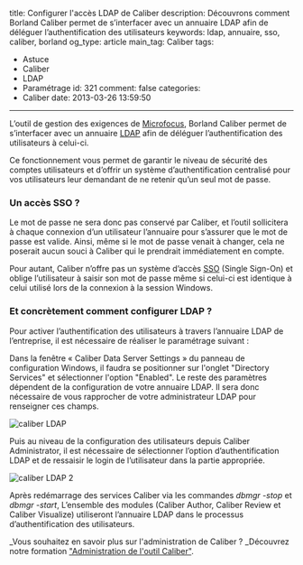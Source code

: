 title: Configurer l'accès LDAP de Caliber
description: Découvrons comment Borland Caliber permet de s’interfacer avec un annuaire LDAP afin de déléguer l’authentification des utilisateurs
keywords: ldap, annuaire, sso, caliber, borland
og_type: article
main_tag: Caliber
tags:
  - Astuce
  - Caliber
  - LDAP
  - Paramétrage
id: 321
comment: false
categories:
  - Caliber
date: 2013-03-26 13:59:50
---

L’outil de gestion des exigences de [Microfocus](http://www.microfocus.fr "Site de Microfocus France"), Borland Caliber permet de s’interfacer avec un annuaire [LDAP](http://fr.wikipedia.org/wiki/Lightweight_Directory_Access_Protocol "Qu") afin de déléguer l’authentification des utilisateurs à celui-ci.

Ce fonctionnement vous permet de garantir le niveau de sécurité des comptes utilisateurs et d’offrir un système d’authentification centralisé pour vos utilisateurs leur demandant de ne retenir qu’un seul mot de passe.
<!-- more -->
### Un accès SSO ?

Le mot de passe ne sera donc pas conservé par Caliber, et l’outil sollicitera à chaque connexion d’un utilisateur l’annuaire pour s’assurer que le mot de passe est valide. Ainsi, même si le mot de passe venait à changer, cela ne poserait aucun souci à Caliber qui le prendrait immédiatement en compte.

Pour autant, Caliber n’offre pas un système d’accès [SSO](http://fr.wikipedia.org/wiki/Sso "Qu") (Single Sign-On) et oblige l’utilisateur à saisir son mot de passe même si celui-ci est identique à celui utilisé lors de la connexion à la session Windows.

### Et concrètement comment configurer LDAP ?

Pour activer l’authentification des utilisateurs à travers l’annuaire LDAP de l’entreprise, il est nécessaire de réaliser le paramétrage suivant :

Dans la fenêtre « Caliber Data Server Settings » du panneau de configuration Windows, il faudra se positionner sur l'onglet "Directory Services" et sélectionner l'option "Enabled". Le reste des paramètres dépendent de la configuration de votre annuaire LDAP. Il sera donc nécessaire de vous rapprocher de votre administrateur LDAP pour renseigner ces champs.

![caliber LDAP](http://www.tyneo-consulting.fr/blog/wp-content/uploads/2013/03/caliber_ldap1-300x206.png)

Puis au niveau de la configuration des utilisateurs depuis Caliber Administrator, il est nécessaire de sélectionner l’option d’authentification LDAP et de ressaisir le login de l’utilisateur dans la partie appropriée.

![caliber LDAP 2](http://www.tyneo-consulting.fr/blog/wp-content/uploads/2013/03/caliber_ldap2-300x204.png)

Après redémarrage des services Caliber via les commandes _dbmgr -stop_ et _dbmgr -start_, L’ensemble des modules (Caliber Author, Caliber Review et Caliber Visualize) utiliseront l’annuaire LDAP dans le processus d’authentification des utilisateurs.

_Vous souhaitez en savoir plus sur l'administration de Caliber ? _Découvrez notre formation ["Administration de l'outil Caliber"](http://www.tyneo-consulting.fr/fr/training/caliber_administrator "Programme de formation Administrateur").